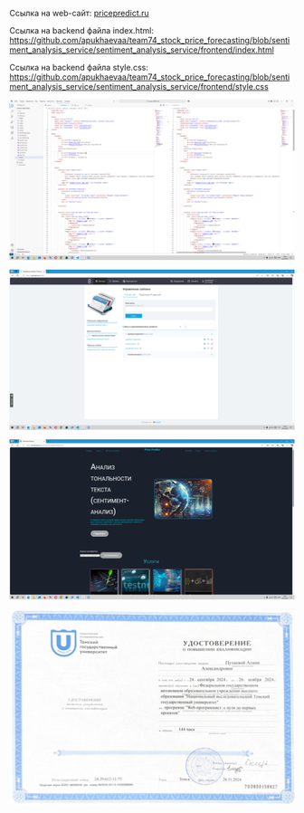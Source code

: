 Ссылка на web-сайт: [pricepredict.ru](https://pricepredict.ru/sentimennt_analysis/index.html)

Ссылка на backend файла index.html: https://github.com/apukhaevaa/team74_stock_price_forecasting/blob/sentiment_analysis_service/sentiment_analysis_service/frontend/index.html

Ссылка на backend файла style.css: https://github.com/apukhaevaa/team74_stock_price_forecasting/blob/sentiment_analysis_service/sentiment_analysis_service/frontend/style.css




![Описание изображения](./images/1.PNG)



![Описание изображения](./images/3.PNG)


![Описание изображения](./images/2.PNG)



![Описание изображения](./images/4.jpg)




